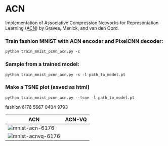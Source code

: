 # ACN

Implementation of Associative Compression Networks for Representation Learning ([ACN](https://arxiv.org/abs/1804.02476)) by Graves, Menick, and van den Oord.

### Train fashion MNIST with ACN encoder and PixelCNN decoder:  
```
python train_mnist_pcnn_acn.py -c
```
 
### Sample from a trained model:   
```
python train_mnist_pcnn_acn.py -s -l path_to_model.pt
```

### Make a TSNE plot (saved as html)
```
python train_mnist_pcnn_acn.py --tsne -l path_to_model.pt
```
fashion
6176
5667
0404
9793


| ACN | ACN-VQ | 
| --- | --- |
| ![mnist-acn-6176](https://github.com/johannah/ACN/blob/master/results/mnist_acn/mnist_acn_validation_01_0024000000ex_batch_rec_neighbors_valid_006176_plt.png) | 
![mnist-acnvq-6176](https://github.com/johannah/ACN/blob/master/results/mnist_acnvq/mnist_acn_vq_vq_00_0024600000ex_batch_rec_neighbors_valid_006176_plt.png) |   

